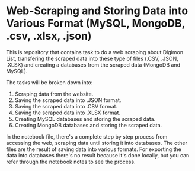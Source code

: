 # Web-Scraping and Storing Data into Various Format (MySQL, MongoDB, .csv, .xlsx, .json)

This is repository that contains task to do a web scraping about Digimon List, transfering the scraped data into these type of files (.CSV, .JSON, .XLSX) and creating a databases from the scraped data (MongoDB and MySQL).

The tasks will be broken down into:
1. Scraping data from the website.
2. Saving the scraped data into .JSON format.
3. Saving the scraped data into .CSV format.
4. Saving the scraped data into .XLSX format.
5. Creating MySQL databases and storing the scraped data.
6. Creating MongoDB databases and storing the scraped data.

In the notebook file, there's a complete step by step process from accessing the web, scraping data until storing it into databases. The other files are the result of saving data into various formats. For exporting the data into databases there's no result because it's done locally, but you can refer through the notebook notes to see the process.
